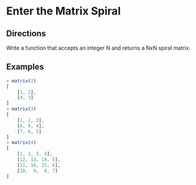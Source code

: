 # Enter the Matrix Spiral

## Directions

Write a function that accepts an integer N and returns a NxN spiral matrix.

## Examples

```javascript
> matrix(2)
[
    [1, 2],
    [4, 3]
]
> matrix(3)
[
    [1, 2, 3],
    [8, 9, 4],
    [7, 6, 5]
]
> matrix(4)
[
    [1, 2, 3, 4],
    [12, 13, 14, 5],
    [11, 16, 15, 6],
    [10,  9,  8, 7]
]
```
